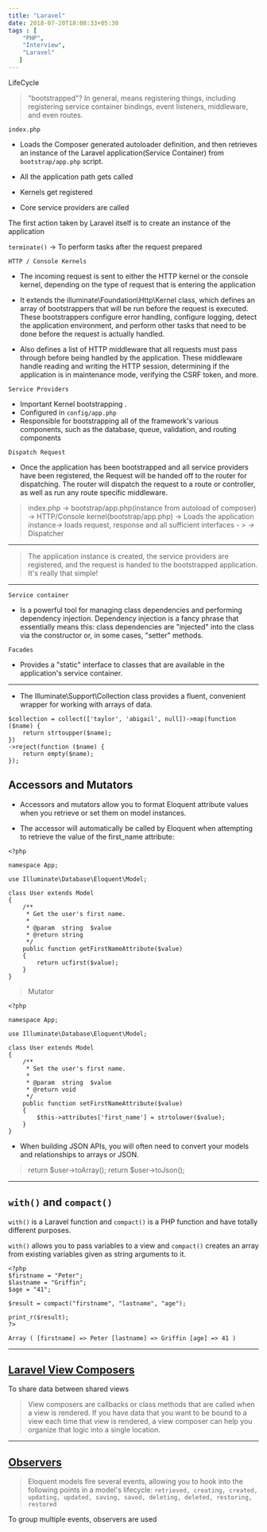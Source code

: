 ```yaml
---
title: "Laravel"
date: 2018-07-20T18:08:33+05:30
tags : [
    "PHP",
    "Interview",
    "Laravel"
   ]
---
```

LifeCycle

> "bootstrapped"? In general, means registering things, including registering service container bindings, event listeners, middleware, and even routes.

 

`index.php`

- Loads the Composer generated autoloader definition, and then retrieves an instance of the Laravel application(Service Container) from `bootstrap/app.php` script.

 - All the application path gets called
 - Kernels get registered
 - Core service providers are called

 The first action taken by Laravel itself is to create an instance of the application 

 `terminate()` -> To perform tasks after the request prepared

`HTTP / Console Kernels`

- The incoming request is sent to either the HTTP kernel or the console kernel, depending on the type of request that is entering the application

- It extends the illuminate\Foundation\Http\Kernel class, which defines an array of bootstrappers that will be run before the request is executed. These bootstrappers configure error handling, configure logging, detect the application environment, and perform other tasks that need to be done before the request is actually handled.

- Also defines a list of HTTP middleware that all requests must pass through before being handled by the application. These middleware handle reading and writing the HTTP session, determining if the application is in maintenance mode, verifying the CSRF token, and more.


`Service Providers`

- Important Kernel bootstrapping .
- Configured in `config/app.php`
- Responsible for bootstrapping all of the framework's various components, such as the database, queue, validation, and routing components

`Dispatch Request`

- Once the application has been bootstrapped and all service providers have been registered, the  Request will be handed off to the router for dispatching. The router will dispatch the request to a route or controller, as well as run any route specific middleware.

> index.php -> bootstrap/app.php(instance from autoload of composer) -> HTTP/Console kernel(bootstrap/app.php) -> Loads the application instance-> loads request, response and all sufficient interfaces - > -> Dispatcher
---

 > The application instance is created, the service providers are registered, and the request is handed to the bootstrapped application. It's really that simple!

-------

`Service container`
 -  Is a powerful tool for managing class dependencies and performing dependency injection. Dependency injection is a fancy phrase that essentially means this: class dependencies are "injected" into the class via the constructor or, in some cases, "setter" methods.


`Facades` 
- Provides a "static" interface to classes that are available in the application's service container. 

----
- The Illuminate\Support\Collection class provides a fluent, convenient wrapper for working with arrays of data. 
```
$collection = collect(['taylor', 'abigail', null])->map(function ($name) {
    return strtoupper($name);
})
->reject(function ($name) {
    return empty($name);
});
```



## Accessors and Mutators
- Accessors and mutators allow you to format Eloquent attribute values when you retrieve or set them on model instances.

- The accessor will automatically be called by Eloquent when attempting to retrieve the value of the first_name attribute:
```
<?php

namespace App;

use Illuminate\Database\Eloquent\Model;

class User extends Model
{
    /**
     * Get the user's first name.
     *
     * @param  string  $value
     * @return string
     */
    public function getFirstNameAttribute($value)
    {
        return ucfirst($value);
    }
}
```

> Mutator
```
<?php

namespace App;

use Illuminate\Database\Eloquent\Model;

class User extends Model
{
    /**
     * Set the user's first name.
     *
     * @param  string  $value
     * @return void
     */
    public function setFirstNameAttribute($value)
    {
        $this->attributes['first_name'] = strtolower($value);
    }
}

```
- When building JSON APIs, you will often need to convert your models and relationships to arrays or JSON. 
> return $user->toArray();
> return $user->toJson();

---

## `with()` and `compact()`
`with()` is a Laravel function and `compact()` is a PHP function and have totally different purposes.

`with()` allows you to pass variables to a view and `compact()` creates an array from existing variables given as string arguments to it.


```
<?php
$firstname = "Peter";
$lastname = "Griffin";
$age = "41";

$result = compact("firstname", "lastname", "age");

print_r($result);
?>

Array ( [firstname] => Peter [lastname] => Griffin [age] => 41 )
```
---

## [Laravel View Composers](https://scotch.io/tutorials/sharing-data-between-views-using-laravel-view-composers)

To share data between shared views

>View composers are callbacks or class methods that are called when a view is rendered. If you have data that you want to be bound to a view each time that view is rendered, a view composer can help you organize that logic into a single location.

---

## [Observers](https://appdividend.com/2018/01/02/laravel-model-observers-tutorial-example/)

> Eloquent models fire several events, allowing you to hook into the following points in a model's lifecycle: `retrieved, creating, created, updating, updated, saving, saved, deleting, deleted, restoring, restored`


To group multiple events, observers are used